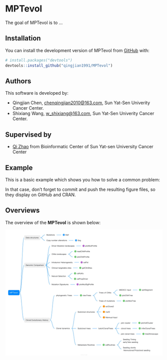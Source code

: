 
<!-- README.md is generated from README.Rmd. Please edit that file -->

# MPTevol

<!-- badges: start -->
<!-- badges: end -->

The goal of MPTevol is to …

## Installation

You can install the development version of MPTevol from
[GitHub](https://github.com/) with:

``` r
# install.packages("devtools")
devtools::install_github("qingjian1991/MPTevol")
```

## Authors

This software is developed by:

-   Qingjian Chen, <chenqingjian2010@163.com>, Sun Yat-Sen Univerity
    Cancer Center.
-   Shixiang Wang, <w_shixiang@163.com>, Sun Yat-Sen Univerity Cancer
    Center.

## Supervised by

* [Qi Zhao](zhaoqi@sysucc.org.cn) from Bioinformatic Center of Sun
Yat-sen University Cancer Center

## Example

This is a basic example which shows you how to solve a common problem:

In that case, don’t forget to commit and push the resulting figure
files, so they display on GitHub and CRAN.

## Overviews

The overview of the **MPTevol** is shown below:

![structures](/inst/MPTevol_Structure.jpg)
